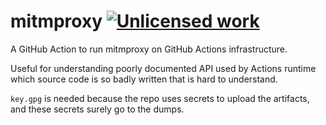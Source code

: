 mitmproxy [![Unlicensed work](https://raw.githubusercontent.com/unlicense/unlicense.org/master/static/favicon.png)](https://unlicense.org/)
=========

A GitHub Action to run mitmproxy on GitHub Actions infrastructure.

Useful for understanding poorly documented API used by Actions runtime which source code is so badly written that is hard to understand.

`key.gpg` is needed because the repo uses secrets to upload the artifacts, and these secrets surely go to the dumps.
